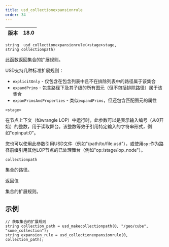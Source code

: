 ```yaml
---
title: usd_collectionexpansionrule
order: 34
---
```


| 版本 | 18.0 |
| --- | --- |

`string  usd_collectionexpansionrule(<stage>stage, string collectionpath)`

此函数返回集合的扩展规则。

USD支持几种标准扩展规则：

- `explicitOnly` - 仅包含在包含列表中且不在排除列表中的路径属于该集合
- `expandPrims` - 包含路径下及其子级的所有图元（但不包括排除路径）属于该集合
- `expanPrimsAndProperties` - 类似`expandPrims`，但还包含匹配图元的属性

`<stage>`

在节点上下文（如wrangle LOP）中运行时，此参数可以是表示输入编号（从0开始）的整数，用于读取舞台。该整数等效于引用特定输入的字符串形式，例如"opinput:0"。

您也可以使用此参数引用USD文件（例如"/path/to/file.usd"），或使用`op:`作为路径前缀引用其他LOP节点的已处理舞台（例如"op:/stage/lop_node"）。

`collectionpath`

集合的路径。

返回值

集合的扩展规则。

## 示例

```vex
// 获取集合的扩展规则
string collection_path = usd_makecollectionpath(0, "/geo/cube", "some_collection");
string expansion_rule = usd_collectionexpansionrule(0, collection_path);

```
